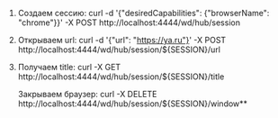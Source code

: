
1.  Создаем сессию: curl -d '{"desiredCapabilities": {"browserName": "chrome"}}' -X POST http://localhost:4444/wd/hub/session

2.  Открываем url: curl -d '{"url": "https://ya.ru"}' -X POST http://localhost:4444/wd/hub/session/${SESSION}/url

3.  Получаем title: curl -X GET http://localhost:4444/wd/hub/session/${SESSION}/title
     
	Закрываем браузер: curl -X DELETE http://localhost:4444/wd/hub/session/${SESSION}/window**
